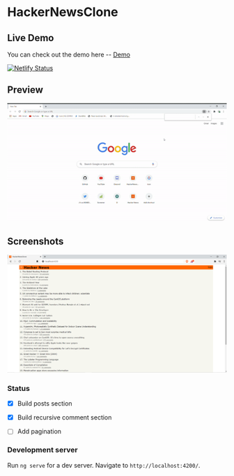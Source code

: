 # HackerNewsClone

## Live Demo

You can check out the demo here -- [Demo](https://wonderful-hermann-fed536.netlify.app/)

[![Netlify Status](https://api.netlify.com/api/v1/badges/3ee14222-c775-42d4-84e5-52b48aba6dd1/deploy-status)](https://app.netlify.com/sites/wonderful-hermann-fed536/deploys)

## Preview 

![Alt Text](src/screenshots/demo.gif)
 
## Screenshots

![Alt text](src/screenshots/home-page.png?raw=true "Title")

### Status

- [x] Build posts section 
- [x] Build recursive comment section 
- [ ] Add pagination  


### Development server

Run `ng serve` for a dev server. Navigate to `http://localhost:4200/`.

